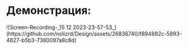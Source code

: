 <h1>Демонстрация:</h1>
![Screen-Recording-_15 12 2023-23-57-53_](https://github.com/nolizrd/Design/assets/26836740/f894882c-5893-4827-b5b3-7380097a8c8d)
